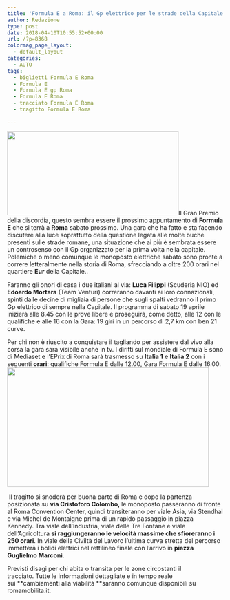 ```yaml
---
title: 'Formula E a Roma: il Gp elettrico per le strade della Capitale'
author: Redazione
type: post
date: 2018-04-10T10:55:52+00:00
url: /?p=8368
colormag_page_layout:
  - default_layout
categories:
  - AUTO
tags:
  - biglietti Formula E Roma
  - Formula E
  - Formula E gp Roma
  - Formula E Roma
  - tracciato Formula E Roma
  - tragitto Formula E Roma

---
```

<img decoding="async" loading="lazy" class=" wp-image-8370 alignleft" src="https://progressonline.it/wp-content/uploads/2018/04/1497983169_Formula-E-1280x628-300x147.jpg" alt="" width="398" height="195" />Il Gran Premio della discordia, questo sembra essere il prossimo appuntamento di **Formula E** che si terrà a **Roma** sabato prossimo. Una gara che ha fatto e sta facendo discutere alla luce soprattutto della questione legata alle molte buche presenti sulle strade romane, una situazione che ai più è sembrata essere un controsenso con il Gp organizzato per la prima volta nella capitale. Polemiche o meno comunque le monoposto elettriche sabato sono pronte a correre letteralmente nella storia di Roma, sfrecciando a oltre 200 orari nel quartiere **Eur** della Capitale..

Faranno gli onori di casa i due italiani al via: **Luca Filippi** (Scuderia NIO) ed **Edoardo Mortara** (Team Venturi) correranno davanti ai loro connazionali, spinti dalle decine di migliaia di persone che sugli spalti vedranno il primo Gp elettrico di sempre nella Capitale. Il programma di sabato 19 aprile inizierà alle 8.45 con le prove libere e proseguirà, come detto, alle 12 con le qualifiche e alle 16 con la Gara: 19 giri in un percorso di 2,7 km con ben 21 curve.

Per chi non è riuscito a conquistare il tagliando per assistere dal vivo alla corsa la gara sarà visibile anche in tv. I diritti sul mondiale di Formula E sono di Mediaset e l’EPrix di Roma sarà trasmesso su **Italia 1** e **Italia 2** con i seguenti **orari**: qualifiche Formula E dalle 12.00, Gara Formula E dalle 16.00.<img decoding="async" loading="lazy" class=" wp-image-8369 alignright" src="https://progressonline.it/wp-content/uploads/2018/04/circuito_formula_E-2-300x178.jpg" alt="" width="468" height="278" />

<div id="adv-3" class="adv-box-content adv-box-content-fluid adv-article-content active">
   Il tragitto si snoderà per buona parte di Roma e dopo la partenza posizionata su <strong>via Cristoforo Colombo, </strong>le monoposto passeranno di fronte al Roma Convention Center, quindi transiteranno per viale Asia, via Stendhal e via Michel de Montaigne prima di un rapido passaggio in piazza Kennedy. Tra viale dell&#8217;Industria, viale delle Tre Fontane e viale dell&#8217;Agricoltura <strong>si raggiungeranno le velocità massime che sfioreranno i 250 orari</strong>. In viale della Civiltà del Lavoro l’ultima curva stretta del percorso immetterà i bolidi elettrici nel rettilineo finale con l’arrivo in <strong>piazza Guglielmo Marconi</strong>.
</div>

Previsti disagi per chi abita o transita per le zone circostanti il tracciato. Tutte le informazioni dettagliate e in tempo reale sui **cambiamenti alla viabilità **saranno comunque disponibili su romamobilita.it.

&nbsp;